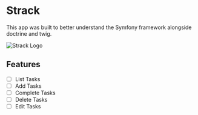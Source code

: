 # Strack
This app was built to better understand the Symfony framework alongside doctrine and twig.

![Strack Logo](https://cdn.gravitas.net/img/logo/Strack-small.png)

## Features
- [ ] List Tasks
- [ ] Add Tasks
- [ ] Complete Tasks
- [ ] Delete Tasks
- [ ] Edit Tasks